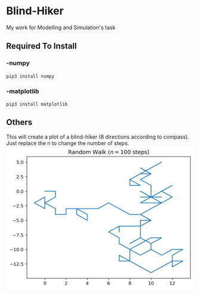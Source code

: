 # Blind-Hiker
My work for Modelling and Simulation's task
## Required To Install
### -numpy
```
pip3 install numpy
```
### -matplotlib
```
pip3 install matplotlib
```
## Others
This will create a plot of a blind-hiker (8 directions according to compass). Just replace the n to change the number of steps.
![Screenshot](Rizki_Ramadhan__random_walk.png)

